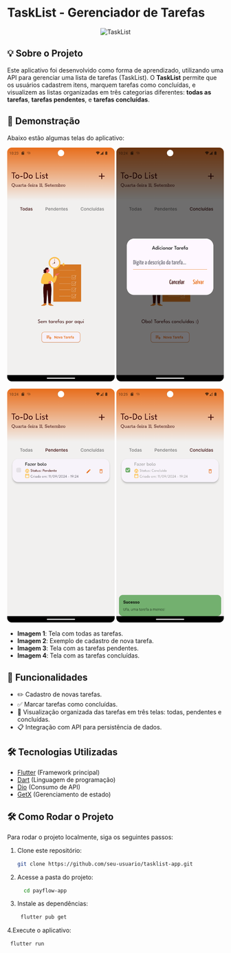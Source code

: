 # TaskList - Gerenciador de Tarefas

<p align="center">
  <img alt="TaskList" src="assets/images/logofull.png" width="200px">
</p>

## 💡 Sobre o Projeto

Este aplicativo foi desenvolvido como forma de aprendizado, utilizando uma API para gerenciar uma lista de tarefas (TaskList). O **TaskList** permite que os usuários cadastrem itens, marquem tarefas como concluídas, e visualizem as listas organizadas em três categorias diferentes: **todas as tarefas**, **tarefas pendentes**, e **tarefas concluídas**.

## 📱 Demonstração

Abaixo estão algumas telas do aplicativo:

<p align="center">
  <img src="assets/Screenshot_20240911_192339.png" width="250px">
  <img src="assets/Screenshot_20240911_192415.png" width="250px">
</p>

<p align="center">
  <img src="assets/Screenshot_20240911_192446.png" width="250px">
  <img src="assets/Screenshot_20240911_192504.png" width="250px">
</p>

- **Imagem 1**: Tela com todas as tarefas.
- **Imagem 2**: Exemplo de cadastro de nova tarefa.
- **Imagem 3**: Tela com as tarefas pendentes.
- **Imagem 4**: Tela com as tarefas concluídas.

## 🚀 Funcionalidades

- ✏️ Cadastro de novas tarefas.
- ✅ Marcar tarefas como concluídas.
- 🔄 Visualização organizada das tarefas em três telas: todas, pendentes e concluídas.
- 📋 Integração com API para persistência de dados.

## 🛠️ Tecnologias Utilizadas

- [Flutter](https://flutter.dev/) (Framework principal)
- [Dart](https://dart.dev/) (Linguagem de programação)
- [Dio](https://pub.dev/packages/dio) (Consumo de API)
- [GetX](https://pub.dev/packages/get) (Gerenciamento de estado)

## 🛠 Como Rodar o Projeto

Para rodar o projeto localmente, siga os seguintes passos:

1. Clone este repositório:
   ```bash
   git clone https://github.com/seu-usuario/tasklist-app.git
   
2. Acesse a pasta do projeto:
   ```bash
     cd payflow-app

3. Instale as dependências:
   ```bash
    flutter pub get

4.Execute o aplicativo:
   ```bash
    flutter run
